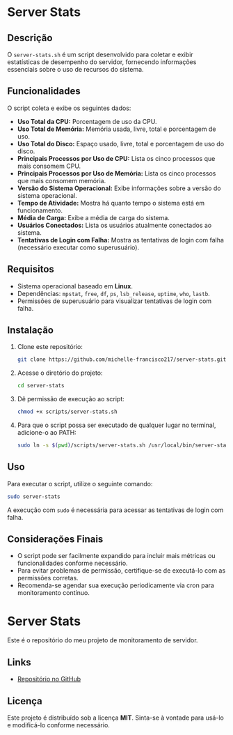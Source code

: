 # Server Stats

## Descrição
O `server-stats.sh` é um script desenvolvido para coletar e exibir estatísticas de desempenho do servidor, fornecendo informações essenciais sobre o uso de recursos do sistema.

## Funcionalidades
O script coleta e exibe os seguintes dados:

- **Uso Total da CPU:** Porcentagem de uso da CPU.
- **Uso Total de Memória:** Memória usada, livre, total e porcentagem de uso.
- **Uso Total do Disco:** Espaço usado, livre, total e porcentagem de uso do disco.
- **Principais Processos por Uso de CPU:** Lista os cinco processos que mais consomem CPU.
- **Principais Processos por Uso de Memória:** Lista os cinco processos que mais consomem memória.
- **Versão do Sistema Operacional:** Exibe informações sobre a versão do sistema operacional.
- **Tempo de Atividade:** Mostra há quanto tempo o sistema está em funcionamento.
- **Média de Carga:** Exibe a média de carga do sistema.
- **Usuários Conectados:** Lista os usuários atualmente conectados ao sistema.
- **Tentativas de Login com Falha:** Mostra as tentativas de login com falha (necessário executar como superusuário).

## Requisitos
- Sistema operacional baseado em **Linux**.
- Dependências: `mpstat`, `free`, `df`, `ps`, `lsb_release`, `uptime`, `who`, `lastb`.
- Permissões de superusuário para visualizar tentativas de login com falha.

## Instalação
1. Clone este repositório:
   ```bash
   git clone https://github.com/michelle-francisco217/server-stats.git
   ```

2. Acesse o diretório do projeto:
   ```bash
   cd server-stats
   ```

3. Dê permissão de execução ao script:
   ```bash
   chmod +x scripts/server-stats.sh
   ```

4. Para que o script possa ser executado de qualquer lugar no terminal, adicione-o ao PATH:
   ```bash
   sudo ln -s $(pwd)/scripts/server-stats.sh /usr/local/bin/server-stats
   ```

## Uso
Para executar o script, utilize o seguinte comando:
   ```bash
   sudo server-stats
   ```
A execução com `sudo` é necessária para acessar as tentativas de login com falha.

## Considerações Finais
- O script pode ser facilmente expandido para incluir mais métricas ou funcionalidades conforme necessário.
- Para evitar problemas de permissão, certifique-se de executá-lo com as permissões corretas.
- Recomenda-se agendar sua execução periodicamente via cron para monitoramento contínuo.

# Server Stats
Este é o repositório do meu projeto de monitoramento de servidor.

## Links
- [Repositório no GitHub](https://github.com/michelle-francisco217/server-stats)

## Licença
Este projeto é distribuído sob a licença **MIT**. Sinta-se à vontade para usá-lo e modificá-lo conforme necessário.
